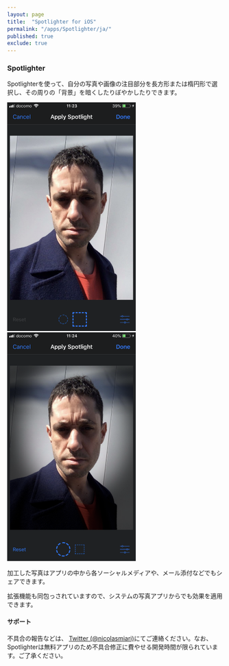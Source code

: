 ```yaml
---
layout: page
title:  "Spotlighter for iOS"
permalink: "/apps/Spotlighter/ja/"
published: true
exclude: true
---
```


### Spotlighter

Spotlighterを使って、自分の写真や画像の注目部分を長方形または楕円形で選択し、その周りの「背景」を暗くしたりぼやかしたりできます。

<img src="/assets/images/spotlighter/screenshot_1@2x.png" width="300pt" height="534pt">
<img src="/assets/images/spotlighter/screenshot_2@2x.png" width="300pt" height="534pt">

加工した写真はアプリの中から各ソーシャルメディアや、メール添付などでもシェアできます。

拡張機能も同包っされていますので、システムの写真アプリからでも効果を適用できます。

#### サポート
不具合の報告などは、 [Twitter (@nicolasmiari)](https://twitter.com/nicolasmiari)にてご連絡ください。なお、Spotlighterは無料アプリのため不具合修正に費やせる開発時間が限られています。ご了承ください。
